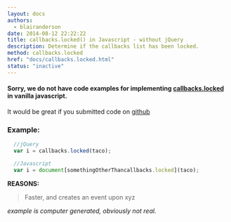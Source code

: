```yaml
---
layout: docs
authors:
  - blairanderson
date: 2014-08-12 22:22:22
title: callbacks.locked() in Javascript - without jQuery
description: Determine if the callbacks list has been locked.
method: callbacks.locked
href: "docs/callbacks.locked.html"
status: "inactive"
---
```


#### Sorry, we do not have code examples for implementing [callbacks.locked](http://api.jquery.com/callbacks.locked/) in vanilla javascript.

It would be great if you submitted code on [github](https://github.com/blairanderson/without-jquery/blob/master/docs/callbacks.locked.md)

### Example:

```javascript
  //jQuery
  var i = callbacks.locked(taco);

  //Javascript
  var i = document[somethingOtherThancallbacks.locked](taco);

```

**REASONS:**
> Faster, and creates an event upon xyz

*example is computer generated, obviously not real.*
